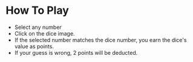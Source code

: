 # How To Play

- Select any number 
- Click on the dice image.
- If the selected number matches the dice number, you earn the dice's value as points.
- If your guess is wrong, 2 points will be deducted.
